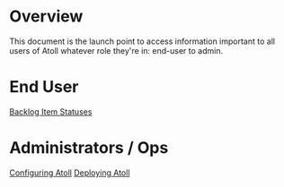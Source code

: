 Overview
========

This document is the launch point to access information important to all users
of Atoll whatever role they're in: end-user to admin.

End User
========

[Backlog Item Statuses](/User-Guide-Backlog-Item-Statuses.md)

Administrators / Ops
====================

[Configuring Atoll](./User-Guide-Configuring.md)
[Deploying Atoll](./User-Guide-Deployment.md)
